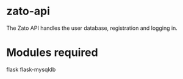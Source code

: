 # zato-api
The Zato API handles the user database, registration and logging in.

# Modules required
flask
flask-mysqldb
